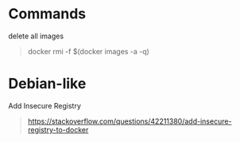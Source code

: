 # Commands

delete all images
> docker rmi -f $(docker images -a -q)

# Debian-like

Add Insecure Registry 
> https://stackoverflow.com/questions/42211380/add-insecure-registry-to-docker
